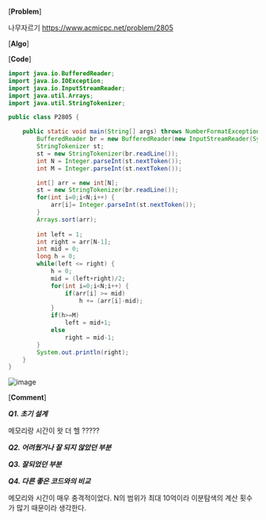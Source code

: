 [**Problem**]

나무자르기  https://www.acmicpc.net/problem/2805

[**Algo**]

[**Code**]
```java
import java.io.BufferedReader;
import java.io.IOException;
import java.io.InputStreamReader;
import java.util.Arrays;
import java.util.StringTokenizer;

public class P2805 {

	public static void main(String[] args) throws NumberFormatException, IOException {
		BufferedReader br = new BufferedReader(new InputStreamReader(System.in));	
		StringTokenizer st;
		st = new StringTokenizer(br.readLine());
		int N = Integer.parseInt(st.nextToken());
		int M = Integer.parseInt(st.nextToken());

		int[] arr = new int[N];
		st = new StringTokenizer(br.readLine());
		for(int i=0;i<N;i++) {
			arr[i]= Integer.parseInt(st.nextToken());
		}
		Arrays.sort(arr);
	
		int left = 1;
		int right = arr[N-1];
		int mid = 0;
		long h = 0;
		while(left <= right) {
			h = 0;
			mid = (left+right)/2;
			for(int i=0;i<N;i++) {
				if(arr[i] >= mid)
					h += (arr[i]-mid);
			}
			if(h>=M)
				left = mid+1;
			else 
				right = mid-1;	
		}
		System.out.println(right);
	}
}


```
![image](https://user-images.githubusercontent.com/49296139/137940554-80e75977-f179-485c-b2b9-ea14e954b5bd.png)

[**Comment**]

***Q1. 초기 설계***

메모리랑 시간이 왓 더 헬 ?????

***Q2. 어려웠거나 잘 되지 않았던 부분***

***Q3. 잘되었던 부분***

***Q4. 다른 좋은 코드와의 비교***

메모리와 시간이 매우 충격적이었다. N의 범위가 최대 10억이라 이분탐색의 계산 횟수가 많기 때문이라 생각한다. 
